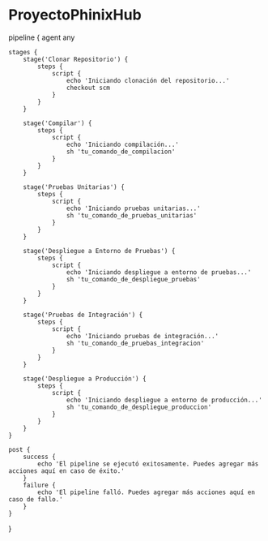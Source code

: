 # ProyectoPhinixHub
pipeline {
    agent any

    stages {
        stage('Clonar Repositorio') {
            steps {
                script {
                    echo 'Iniciando clonación del repositorio...'
                    checkout scm
                }
            }
        }

        stage('Compilar') {
            steps {
                script {
                    echo 'Iniciando compilación...'
                    sh 'tu_comando_de_compilacion'
                }
            }
        }

        stage('Pruebas Unitarias') {
            steps {
                script {
                    echo 'Iniciando pruebas unitarias...'
                    sh 'tu_comando_de_pruebas_unitarias'
                }
            }
        }

        stage('Despliegue a Entorno de Pruebas') {
            steps {
                script {
                    echo 'Iniciando despliegue a entorno de pruebas...'
                    sh 'tu_comando_de_despliegue_pruebas'
                }
            }
        }

        stage('Pruebas de Integración') {
            steps {
                script {
                    echo 'Iniciando pruebas de integración...'
                    sh 'tu_comando_de_pruebas_integracion'
                }
            }
        }

        stage('Despliegue a Producción') {
            steps {
                script {
                    echo 'Iniciando despliegue a entorno de producción...'
                    sh 'tu_comando_de_despliegue_produccion'
                }
            }
        }
    }

    post {
        success {
            echo 'El pipeline se ejecutó exitosamente. Puedes agregar más acciones aquí en caso de éxito.'
        }
        failure {
            echo 'El pipeline falló. Puedes agregar más acciones aquí en caso de fallo.'
        }
    }
}
